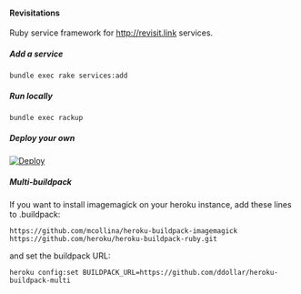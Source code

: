 #### Revisitations

Ruby service framework for http://revisit.link services.

##### Add a service

```
bundle exec rake services:add
```

##### Run locally

```
bundle exec rackup
```

##### Deploy your own

[![Deploy](https://www.herokucdn.com/deploy/button.png)](https://heroku.com/deploy)

##### Multi-buildpack

If you want to install imagemagick on your heroku instance, add these lines to .buildpack:

```
https://github.com/mcollina/heroku-buildpack-imagemagick
https://github.com/heroku/heroku-buildpack-ruby.git
```

and set the buildpack URL:

```
heroku config:set BUILDPACK_URL=https://github.com/ddollar/heroku-buildpack-multi
```
